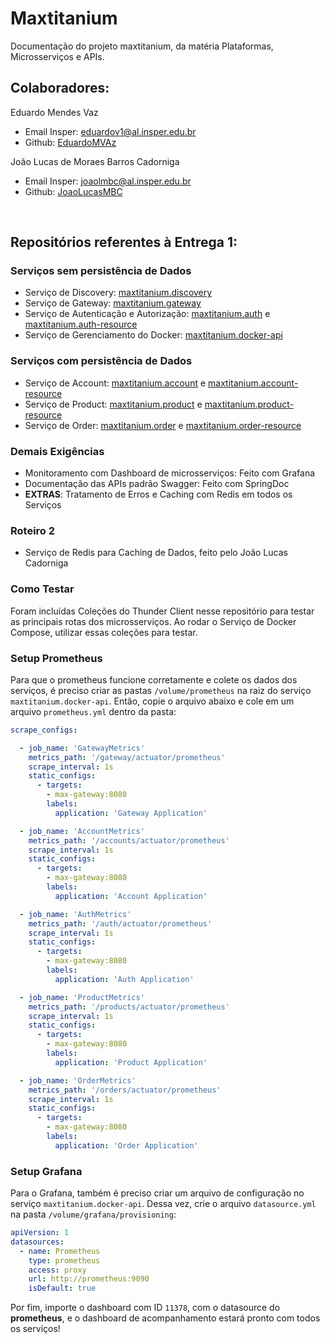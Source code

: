 # Maxtitanium

Documentação do projeto maxtitanium, da matéria Plataformas, Microsserviços e APIs.

Colaboradores:
---
Eduardo Mendes Vaz
- Email Insper: eduardov1@al.insper.edu.br
- Github: [EduardoMVAz](https://github.com/EduardoMVAz)


João Lucas de Moraes Barros Cadorniga
- Email Insper: joaolmbc@al.insper.edu.br
- Github: [JoaoLucasMBC](https://github.com/JoaoLucasMBC)

<br>

Repositórios referentes à Entrega 1:
---
### Serviços sem persistência de Dados
- Serviço de Discovery: [maxtitanium.discovery](https://github.com/EduardoMVAz/maxtitanium.discovery)
- Serviço de Gateway: [maxtitanium.gateway](https://github.com/EduardoMVAz/maxtitanium.gateway)
- Serviço de Autenticação e Autorização: [maxtitanium.auth](https://github.com/JoaoLucasMBC/maxtitanium.auth) e [maxtitanium.auth-resource](https://github.com/JoaoLucasMBC/maxtitanium.auth-resource)
- Serviço de Gerenciamento do Docker: [maxtitanium.docker-api](https://github.com/JoaoLucasMBC/maxtitanium.docker-api)
### Serviços com persistência de Dados
- Serviço de Account: [maxtitanium.account](https://github.com/JoaoLucasMBC/maxtitanium.account) e [maxtitanium.account-resource](https://github.com/EduardoMVAz/maxtitanium.account-resource)
- Serviço de Product: [maxtitanium.product](https://github.com/JoaoLucasMBC/maxtitanium.product) e [maxtitanium.product-resource](https://github.com/JoaoLucasMBC/maxtitanium.product-resource)
- Serviço de Order: [maxtitanium.order](https://github.com/EduardoMVAz/maxtitanium.order) e [maxtitanium.order-resource](https://github.com/EduardoMVAz/maxtitanium.order-resource)
### Demais Exigências
- Monitoramento com Dashboard de microsserviços: Feito com Grafana
- Documentação das APIs padrão Swagger: Feito com SpringDoc
- **EXTRAS**: Tratamento de Erros e Caching com Redis em todos os Serviços
### Roteiro 2
- Serviço de Redis para Caching de Dados, feito pelo João Lucas Cadorniga

### Como Testar  
Foram incluídas Coleções do Thunder Client nesse repositório para testar as principais rotas dos microsserviços. Ao rodar o Serviço de Docker Compose, utilizar essas coleções para testar.

### Setup Prometheus  
Para que o prometheus funcione corretamente e colete os dados dos serviços, é preciso criar as pastas `/volume/prometheus` na raiz do serviço `maxtitanium.docker-api`. Então, copie o arquivo abaixo e cole em um arquivo `prometheus.yml` dentro da pasta:

```yaml
scrape_configs:

  - job_name: 'GatewayMetrics'
    metrics_path: '/gateway/actuator/prometheus'
    scrape_interval: 1s
    static_configs:
      - targets:
        - max-gateway:8080
        labels:
          application: 'Gateway Application'

  - job_name: 'AccountMetrics'
    metrics_path: '/accounts/actuator/prometheus'
    scrape_interval: 1s
    static_configs:
      - targets:
        - max-gateway:8080
        labels:
          application: 'Account Application'

  - job_name: 'AuthMetrics'
    metrics_path: '/auth/actuator/prometheus'
    scrape_interval: 1s
    static_configs:
      - targets:
        - max-gateway:8080
        labels:
          application: 'Auth Application'

  - job_name: 'ProductMetrics'
    metrics_path: '/products/actuator/prometheus'
    scrape_interval: 1s
    static_configs:
      - targets:
        - max-gateway:8080
        labels:
          application: 'Product Application'

  - job_name: 'OrderMetrics'
    metrics_path: '/orders/actuator/prometheus'
    scrape_interval: 1s
    static_configs:
      - targets:
        - max-gateway:8080
        labels:
          application: 'Order Application'
```

### Setup Grafana

Para o Grafana, também é preciso criar um arquivo de configuração no serviço `maxtitanium.docker-api`. Dessa vez, crie o arquivo `datasource.yml` na pasta `/volume/grafana/provisioning`:

```yaml
apiVersion: 1
datasources:
  - name: Prometheus
    type: prometheus
    access: proxy
    url: http://prometheus:9090
    isDefault: true
```

Por fim, importe o dashboard com ID `11378`, com o datasource do **prometheus**, e o dashboard de acompanhamento estará pronto com todos os serviços!
